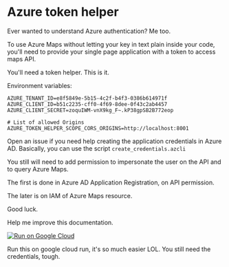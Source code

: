 # Azure token helper

Ever wanted to understand Azure authentication? Me too.

To use Azure Maps without letting your key in text plain inside your code, you'll
need to provide your single page application with a token to access maps API.

You'll need a token helper. This is it.

Environment variables:

```shell
AZURE_TENANT_ID=e8f5849e-5b15-4c2f-b4f3-0386b614971f
AZURE_CLIENT_ID=b51c2235-cff0-4f69-8dee-0f43c2ab4457
AZURE_CLIENT_SECRET=zoquIWM-vnX9kg_F~.kP38gpSB2B772eop

# List of allowed Origins
AZURE_TOKEN_HELPER_SCOPE_CORS_ORIGINS=http://localhost:8001
```

Open an issue if you need help creating the application credentials in Azure AD. Basically, you
can use the script ```create_credentials.azcli```

You still will need to add permission to impersonate the user on the API and to query Azure Maps.

The first is done in Azure AD Application Registration, on API permission.

The later is on IAM of Azure Maps resource.

Good luck.

Help me improve this documentation.

[![Run on Google Cloud](https://deploy.cloud.run/button.svg)](https://deploy.cloud.run)

Run this on google cloud run, it's so much easier LOL. You still need the credentials, tough.
